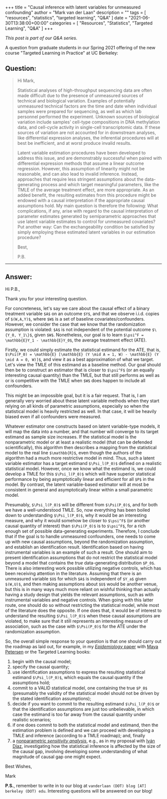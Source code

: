 +++
title = "Causal inference with latent variables for unmeasured confounding"
author = "Mark van der Laan"
description = ""
tags = [
    "resources",
    "statistics",
    "targeted learning",
    "Q&A"
]
date = "2021-06-30T13:38:00+00:00"
categories = [
    "Resources",
    "Statistics",
    "Targeted Learning",
    "Q&A"
]
+++

_This post is part of our Q&A series._

A question from graduate students in our Spring 2021 offering of the new course
"Targeted Learning in Practice" at UC Berkeley:

## Question:

> Hi Mark,
>
> Statistical analyses of high-throughput sequencing data are often made
> difficult due to the presence of unmeasured sources of technical and
> biological variation. Examples of potentially unmeasured technical factors are
> the time and date when individual samples were prepared for sequencing, as
> well as which lab personnel performed the experiment. Unknown sources of
> biological variation include samples' cell-type compositions in DNA
> methylation data, and cell-cycle activity in single-cell transcriptomic data.
> If these sources of variation are not accounted for in downstream analyses,
> like differential expression analyses, the inferential procedures will at best
> be inefficient, and at worst produce invalid results.
>
> Latent variable estimation procedures have been developed to address this
> issue, and are demonstrably successful when paired with differential
> expression methods that assume a linear outcome regression. However, this
> assumption of linearity might not be reasonable, and can also lead to invalid
> inference. Instead, approaches that require less stringent assumptions about
> the data-generating process and which target meaningful parameters, like the
> TMLE of the average treatment effect, are more appropriate. As an added
> benefit, the resulting estimates from this procedure might be endowed with
> a causal interpretation if the appropriate causal assumptions hold. My main
> question is therefore the following: What complications, if any, arise with
> regard to the causal interpretation of parameter estimates generated by
> semiparametric approaches that use latent variable estimates to control for
> unmeasured covariates? Put another way: Can the exchangeability condition be
> satisfied by simply employing these estimated latent variables in our
> estimation procedure?
>
> Best,
>
> P.B.

---

## Answer:

Hi P.B.,

Thank you for your interesting question.

For concreteness, let's say we care about the causal effect of a binary
treatment variable `$A$` on an outcome `$Y$`, and that we observe i.i.d. copies
of `$(W,A,Y)$`, where `$W$` is a set of baseline covariates/confounders.
However, we consider the case that we know that the randomization assumption is
violated: `$A$` is not independent of the potential outcome `$\{Y_0, Y_1\}$`,
given `$W$`. Nonetheless, our goal is to learn `$\psi^F = \mathbb{E}Y_1 -
\mathbb{E}Y_0$`, the average treatment effect (ATE).

Firstly, we could simply estimate the statistical estimand for the ATE, that is,
`$\Psi(P_0) = \mathbb{E} [\mathbb{E} (Y \mid A = 1, W) - \mathbb{E}
(Y \mid A = 0, W)]$`, and view it as a best approximation of what we target.
Let's view the TMLE of this estimand as a baseline method. Our goal should then
be to construct an estimator that is closer to `$\psi^F$` (or an equally
interesting causal quantity) than the TMLE, but that still performs as well as
or is competitive with the TMLE when `$W$` does happen to include all
confounders.

This might be an impossible goal, but it is a fair request. That is, I am
generally very worried about these latent variable methods when they start
relying on all kinds of parametric assumptions, especially so when the
statistical model is heavily restricted as well. In that case, it will be
heavily biased even if all confounders were measured.

Whatever estimator one constructs based on latent variable-type models, it will
map the data into a number, and that number will converge to its target estimand
as sample size increases. If the statistical model is the nonparametric model or
at least a realistic model (that can be defended scientifically), this algorithm
then describes a mapping from the statistical model to the real line
`$\mathbb{R}$`, even though the authors of the algorithm had a much more
restrictive model in mind. Thus, such a latent variable estimator has a target
estimand `$\Psi_l(P_0)$` defined on a realistic statistical model. However, once
we know what the estimand is, we could develop a TMLE for this `$\Psi_l(P_0)$`
which will have superior statistical performance by being asymptotically linear
and efficient for all `$P$` in the model. By contrast, the latent variable-based
estimator will at most be consistent in general and asymptotically linear within
a small parametric model.

Presumably, `$\Psi_l(P_0)$` will be different from `$\Psi(P_0)$`, and for both
we have a well-understood TMLE. So, now everything has been boiled down to
understanding `$\Psi_l(P_0)$`, why it would be an interesting measure, and why it
would somehow be closer to `$\psi^F$` (or another causal quantity of interest)
than `$\Psi(P_0)$` is to `$\psi^F$`, for a rich enough set of possible
data-generating experiments. Therefore, I conclude that if the goal is to handle
unmeasured confounders, one needs to come up with new causal assumptions, beyond
the randomization assumption, and establish an identification result.
Identification based on having instrumental variables is an example of such
a result. One should aim to present identification assumptions that do not
restrict the statistical model beyond a model that contains the _true_
data-generating distribution `$P_0$`. There is also interesting work possible
utilizing negative controls, which has been receiving attention in the
literature. Assuming that there is an unmeasured variable `$U$` for which `$A$`
is independent of `$Y_a$` given `$(W,U)$`, and then making assumptions about
`$U$` would be another venue, but this is in many ways much more reliant on
wishful thinking than actually having a study design that yields the relevant
assumptions, such as with instrumental variables and negative controls. When
going with this latter route, one should do so without restricting the
statistical model, while most of the literature does the opposite. If one does
that, it would be of interest to understand the resulting `$\Psi_l(P_0)$` when
these causal assumptions are violated, to make sure that it still represents an
interesting measure of association, such as the case with `$\Psi(P_0)$` for the
ATE under the randomization assumption.

So, the overall simple response to your question is that one should carry out
the roadmap as laid out, for example, in my [_Epidemiology_
paper](https://www.ncbi.nlm.nih.gov/pmc/articles/PMC4077670/) with [Maya
Petersen](https://publichealth.berkeley.edu/people/maya-petersen/) or the
Targeted Learning books:

1. begin with the causal model;
2. specify the causal quantity;
3. use identification assumptions to express the resulting statistical estimand
   `$\Psi_l(P_0)$`, which equals the causal quantity if the assumptions hold;
4. commit to a VALID statistical model, one containing the true `$P_0$`
   (presumably the validity of the statistical model should not be driven by the
   stated identification assumptions);
5. decide if you want to commit to the resulting estimand `$\Psi_l(P_0)$` or
   that the identification assumptions are just too unbelievable, in which case
   the estimand is too far away from the causal quantity under realistic
   scenarios;
6. if one does commit to both the statistical model and estimand, then the
   estimation problem is defined and we can proceed with developing a TMLE and
   inference (according to a TMLE roadmap); and, finally
7. a [nonparametric _sensitivity
   analysis_](https://pubmed.ncbi.nlm.nih.gov/24246288/), e.g., as in my
   proposal with [Iván Díaz](https://www.idiaz.xyz/), investigating how the
   statistical inference is affected by the size of the causal gap, involving
   developing some understanding of what magnitude of causal gap one might
   expect.

Best Wishes,

Mark

__P.S.__, remember to write in to our blog at `vanderlaan (DOT) blog [AT]
berkeley (DOT) edu`. Interesting questions will be answered on our blog!
